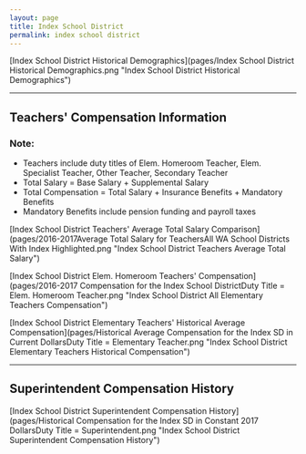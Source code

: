 ```yaml
---
layout: page
title: Index School District
permalink: index school district
---
```



[Index School District Historical Demographics](pages/Index School District Historical Demographics.png "Index School District Historical Demographics")

___

## Teachers' Compensation Information
### Note:
- Teachers include duty titles of Elem. Homeroom Teacher, Elem. Specialist Teacher, Other Teacher, Secondary Teacher
- Total Salary = Base Salary + Supplemental Salary
- Total Compensation = Total Salary + Insurance Benefits + Mandatory Benefits
- Mandatory Benefits include pension funding and payroll taxes

[Index School District Teachers' Average Total Salary Comparison](pages/2016-2017Average Total Salary for TeachersAll WA School Districts With Index Highlighted.png "Index School District Teachers Average Total Salary")

[Index School District Elem. Homeroom Teachers' Compensation](pages/2016-2017 Compensation for the Index School DistrictDuty Title = Elem. Homeroom Teacher.png "Index School District All Elementary Teachers Compensation")

[Index School District Elementary Teachers' Historical Average Compensation](pages/Historical Average Compensation for the Index SD in Current DollarsDuty Title = Elementary Teacher.png "Index School District Elementary Teachers Historical Compensation")


___

## Superintendent Compensation History

[Index School District Superintendent Compensation History](pages/Historical Compensation for the Index SD in Constant 2017 DollarsDuty Title = Superintendent.png "Index School District Superintendent Compensation History")

